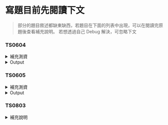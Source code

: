 # 寫題目前先閱讀下文

> 部分的題目敘述都缺東缺西，若題目在下面的列表中出現，可以在閱讀完原題後查看補充說明。
> 若想透過自己 Debug 解決，可忽略下文

### TS0604
<details>
    <summary>補充測資</summary>
    
    ```cpp
    #include "VecNf.h"
    #include <iostream>
    using namespace std;
    
    int main() {
    VecNf empty;
    float a_value[] = {3.0, 2.0};
    float b_value[] = {1, 2, 3};
    float c_value[] = {6, 5, 4};
    VecNf A(a_value, 2);
    VecNf B(b_value, 3);
    VecNf C(c_value, 3);
    VecNf T;
    T = A; // Assignment
    for (int i = 0; i < T.Size(); i++) {
    cout << T[i] << " ";
    }
    cout << endl;
    
    T = B; // Assignment
    for (int i = 0; i < T.Size(); i++) {
    cout << T[i] << " ";
    }
    cout << endl;
    
    T = B + C; // Vector addition
    for (int i = 0; i < T.Size(); i++) {
    cout << T[i] << " ";
    }
    cout << endl;
    
    cout << C * B << endl; // Scale
    
    cout << A * C << endl; // Inconsistent
    
    VecNf improveCase1;
    improveCase1[1000] = 99;
    std::cout << improveCase1[1000] << '\n';
    std::cout << improveCase1[10000] << '\n';
    
    return 0;
    }
    ```
</details>
<details>
    <summary>Output</summary>
        
    ```
    ASSIGNMENT!!!
    3 2 
    ASSIGNMENT!!!
    1 2 3 
    ASSIGNMENT!!!
    7 7 7 
    28
    dimensions inconsistent
    0
    99
    0
    
    ```
</details>

### TS0605
<details>
    <summary>補充測資</summary>
    
    ```cpp
    #include "Creature.h"
    #include "Diary.h"
    
    int main() {
        Diary::NewDay("0000");
        Creature unknownA("UA");
        unknownA["leg"] = 16;
    
        Diary::NewDay("0102");
        Creature unknownB("UB", unknownA);
        unknownB["leg"] += 26;
        unknownA.PrintLog();
    
        Diary::NewDay("0227");
        unknownA["leg"] = 0;
        unknownA.PrintStatus();
        unknownB.PrintLog();
    
        Diary::NewDay("0353");
        unknownA["leg"] += 6;
        unknownA["wing"] += 4;
        unknownA.PrintLog();
    
        Diary::NewDay("1A");
        Creature unknownC("UC");
        unknownC["leg"] += 6;
        unknownC["leg"] += -2;
        unknownC["leg"] -= 4;
        unknownC.PrintStatus();
        unknownC.PrintLog();
    
        Diary::NewDay("2A");
        unknownC["leg"] -= -2;
        unknownC.PrintStatus();
        unknownC.PrintLog();
    
        Diary::NewDay("1A");
        unknownC["leg"] = 3;
        unknownC.PrintStatus();
        unknownC.PrintLog();
    }
    ```
</details>
<details>
    <summary>Output</summary>
        
    ```
    UA's log:
    Day 0000
    UA's leg appeared (0 -> 16).
    Day 0102
    
    UA's status:
    
    UB's log:
    Day 0102
    UB's leg increased (16 -> 42).
    Day 0227
    
    UA's log:
    Day 0000
    UA's leg appeared (0 -> 16).
    Day 0102
    Day 0227
    UA's leg decreased (16 -> 0).
    Day 0353
    UA's leg appeared (0 -> 6).
    UA's wing appeared (0 -> 4).
    
    UC's status:
    
    UC's log:
    Day 1A
    UC's leg appeared (0 -> 6).
    UC's leg decreased (6 -> 4).
    UC's leg decreased (4 -> 0).
    
    UC's status:
    leg * 2
    
    UC's log:
    Day 1A
    UC's leg appeared (0 -> 6).
    UC's leg decreased (6 -> 4).
    UC's leg decreased (4 -> 0).
    Day 2A
    UC's leg appeared (0 -> 2).
    
    UC's status:
    leg * 3
    
    UC's log:
    Day 1A
    UC's leg appeared (0 -> 6).
    UC's leg decreased (6 -> 4).
    UC's leg decreased (4 -> 0).
    Day 2A
    UC's leg appeared (0 -> 2).
    Day 1A
    UC's leg increased (2 -> 3).
    

    ```
</details>

### TS0803

<details>
    <summary>補充說明</summary>
    輸入測資 String 包含空白字元

    > `Set 2 char 33` 
    char 僅代表資料大小，不代表輸入輸出格式。

    > `if the size of value exceeds the size of type, the excess part will be ignored`
    輸入資料大小若溢出之前指定的類型，需要忽略掉多餘的部分。換句話說，輸入資料可以很大。

    > `and if overflow occurs (position + type size > N), please output "Violation Access".`
    測資與題意不合。應該為「若當下要寫的一個位址超出記憶體大小，則輸出 "Violation Access" 且停止當次寫入動作」。換句話說，嘗試寫到寫不下為止。
</details>
